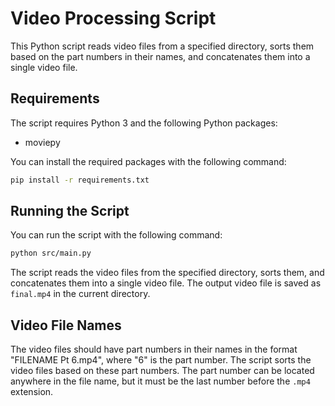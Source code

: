 # Video Processing Script

This Python script reads video files from a specified directory, sorts them based on the part numbers in their names, and concatenates them into a single video file.

## Requirements

The script requires Python 3 and the following Python packages:

- moviepy

You can install the required packages with the following command:

```sh
pip install -r requirements.txt
```

## Running the Script

You can run the script with the following command:

```sh
python src/main.py
```

The script reads the video files from the specified directory, sorts them, and concatenates them into a single video file. The output video file is saved as `final.mp4` in the current directory.

## Video File Names

The video files should have part numbers in their names in the format "FILENAME Pt 6.mp4", where "6" is the part number. The script sorts the video files based on these part numbers. The part number can be located anywhere in the file name, but it must be the last number before the `.mp4` extension.
